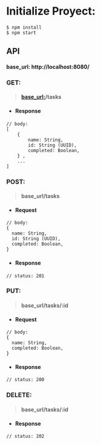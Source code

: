 # Initialize Proyect:

```
$ npm install
$ npm start
```

## API

#### base_url: http://localhost:8080/

### GET:

> #### [base_url:](http://localhost:8080/)/tasks

- #### Response

```
// body:
[
    {
        name: String,
        id: String (UUID),
        completed: Boolean,
    } ,
    ...
]
```

### POST:

> #### base_url/tasks

- #### Request

```
// body:
{
  name: String,
  id: String (UUID),
  completed: Boolean,
}
```

- #### Response

```
// status: 201
```

### PUT:

> #### base_url/tasks/:id

- #### Request

```
// body:
{
  name: String,
  completed: Boolean,
}
```

- #### Response

```
// status: 200
```

### DELETE:

> #### base_url/tasks/:id

- #### Response

```
// status: 202

```
